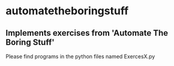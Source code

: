 # automatetheboringstuff

## Implements exercises from 'Automate The Boring Stuff'

Please find programs in the python files named ExercesX.py



